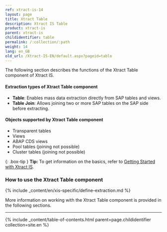 ```yaml
---
ref: xtract-is-14
layout: page
title: Xtract Table
description: Xtract IS Table
product: xtract-is
parent: xtract-is
childidentifier: table
permalink: /:collection/:path
weight: 14
lang: en_GB
old_url: /Xtract-IS-EN/default.aspx?pageid=table
---
```

The following section describes the functions of the Xtract Table component of Xtract IS.<br>

#### Extraction types of Xtract Table component
- **Table**: Enables mass data extraction directly from SAP tables and views.
- **Table Join**: Allows joining two or more SAP tables on the SAP side before extracting. 

#### Objects supported by Xtract Table component

- Transparent tables
- Views
- ABAP CDS views
- Pool tables (joining not possible)
- Cluster tables (joining not possible)

{: .box-tip }
**Tip:** To get information on the basics, refer to [Getting Started with Xtract IS](./getting-started). <br>

### How to use the Xtract Table component
{% include _content/en/xis-specific/define-extraction.md %}

More information on working with the Xtract Table component is provided in the following sections.

---

{% include _content/table-of-contents.html parent=page.childidentifier collection=site.en %}
